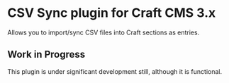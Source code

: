 # CSV Sync plugin for Craft CMS 3.x

Allows you to import/sync CSV files into Craft sections as entries.

## Work in Progress

This plugin is under significant development still, although it is functional.
